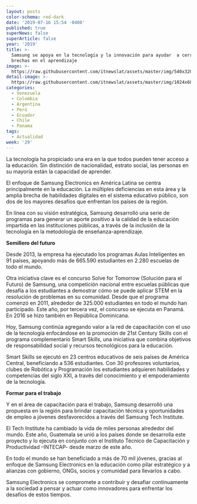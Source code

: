 ```yaml
---
layout: posts
color-schema: red-dark
date: '2019-07-16 15:54 -0400'
published: true
superNews: false
superArticle: false
year: '2019'
title: >-
  Samsung se apoya en la tecnología y la innovación para ayudar  a cerrar las
  brechas en el aprendizaje
image: >-
  https://raw.githubusercontent.com/itnewslat/assets/master/img/540x320/Samsung-Estemos-Juntos-p.jpg
detail-image: >-
  https://raw.githubusercontent.com/itnewslat/assets/master/img/1024x680/Samsung-Estemos-Juntos-g.jpg
categories:
  - Venezuela
  - Colombia
  - Argentina
  - Perú
  - Ecuador
  - Chile
  - Panama
tags:
  - Actualidad
week: '29'
---
```

La tecnología ha propiciado una era en la que todos pueden tener acceso a la educación. Sin distinción de nacionalidad, estrato social, las personas en su mayoría están la capacidad de aprender.

El enfoque de Samsung Electronics en América Latina se centra principalmente en la educación. La múltiples deficiencias en esta área y la amplia brecha de habilidades digitales en el sistema educativo público, son dos de los mayores desafíos que enfrentan los países de la región. 

En línea con su visión estratégica,  Samsung desarrolló una serie de programas para generar un aporte positivo a la calidad de la educación impartida en las instituciones públicas, a través de la inclusión de la tecnología en la metodología de enseñanza-aprendizaje.

**Semillero del futuro**

Desde 2013, la empresa ha ejecutado los programas Aulas Inteligentes en 91 países, apoyando más de 665.590 estudiantes en 2.280 escuelas de todo el mundo. 

Otra iniciativa clave es el concurso Solve for Tomorrow (Solución para el Futuro) de Samsung, una competición nacional entre escuelas públicas que desafía a los estudiantes a demostrar cómo se puede aplicar STEM en la resolución de problemas en su comunidad. Desde que el programa comenzó en 2011, alrededor de 325.000 estudiantes en todo el mundo han participado. Este año, por tercera vez, el concurso se ejecuta en Panamá. En 2016 se hizo también en República Dominicana.

Hoy, Samsung continúa agregando valor a la red de capacitación con el uso de la tecnología enfocándose en la promoción de 21st Century Skills con el programa complementario Smart Skills, una iniciativa que combina objetivos de responsabilidad social y recursos tecnológicos para la educación.

Smart Skills se ejecutó en 23 centros educativos de seis países de América Central, beneficiando a 536 estudiantes. Con 30 profesores voluntarios,  clubes de Robótica y Programación los estudiantes adquieren habilidades y competencias del siglo XXI, a través del conocimiento y el empoderamiento de la tecnología.

**Formar para el trabajo**

Y en el área de capacitación para el trabajo, Samsung desarrolló una propuesta en la región para brindar capacitación técnica y oportunidades de empleo a jóvenes desfavorecidos a través del Samsung Tech Institute. 

El Tech Institute ha cambiado la vida de miles personas alrededor del mundo. Este año, Guatemala se unió a los países donde se desarrolla este proyecto y lo ejecuta en conjunto con el Instituto Técnico de Capacitación y Productividad –INTECAP- desde marzo de este año.

En todo el mundo se han beneficiado a más de 70 mil jóvenes, gracias al enfoque de Samsung Electronics en la educación como pilar estratégico y a alianzas con gobierno, ONGs, socios y comunidad para llevarlos a cabo. 

Samsung Electronics se compromete a contribuir y desafiar continuamente a la sociedad a pensar y actuar como innovadores para enfrentar los desafíos de estos tiempos.